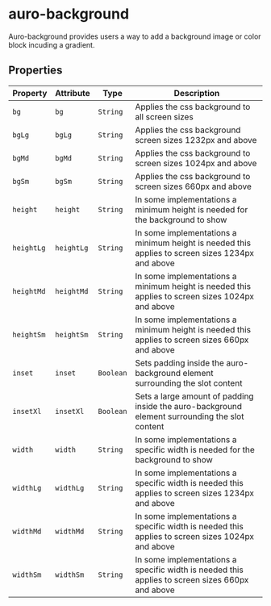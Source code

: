 # auro-background

Auro-background provides users a way to add a background image or color block incuding a gradient.

## Properties

| Property   | Attribute  | Type      | Description                                      |
|------------|------------|-----------|--------------------------------------------------|
| `bg`       | `bg`       | `String`  | Applies the css background to all screen sizes   |
| `bgLg`     | `bgLg`     | `String`  | Applies the css background screen sizes 1232px and above |
| `bgMd`     | `bgMd`     | `String`  | Applies the css background to screen sizes 1024px and above |
| `bgSm`     | `bgSm`     | `String`  | Applies the css background to screen sizes 660px and above |
| `height`   | `height`   | `String`  | In some implementations a minimum height is needed for the background to show |
| `heightLg` | `heightLg` | `String`  | In some implementations a minimum height is needed this applies to screen sizes 1234px and above |
| `heightMd` | `heightMd` | `String`  | In some implementations a minimum height is needed this applies to screen sizes 1024px and above |
| `heightSm` | `heightSm` | `String`  | In some implementations a minimum height is needed this applies to screen sizes 660px and above |
| `inset`    | `inset`    | `Boolean` | Sets padding inside the auro-background element surrounding the slot content |
| `insetXl`  | `insetXl`  | `Boolean` | Sets a large amount of padding inside the auro-background element surrounding the slot content |
| `width`    | `width`    | `String`  | In some implementations a specific width is needed for the background to show |
| `widthLg`  | `widthLg`  | `String`  | In some implementations a specific width is needed this applies to screen sizes 1234px and above |
| `widthMd`  | `widthMd`  | `String`  | In some implementations a specific width is needed this applies to screen sizes 1024px and above |
| `widthSm`  | `widthSm`  | `String`  | In some implementations a specific width is needed this applies to screen sizes 660px and above |
